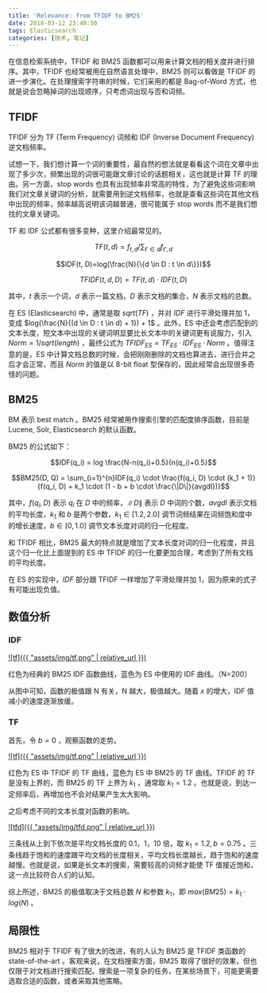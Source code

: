 ```yaml
---
title: 'Relevance: from TFIDF to BM25'
date: 2018-03-12 23:40:50
tags: Elasticsearch
categories: [技术, 笔记]
---
```


在信息检索系统中，TFIDF 和 BM25 函数都可以用来计算文档的相关度并进行排序。其中，TFIDF 也经常被用在自然语言处理中，BM25 则可以看做是 TFIDF 的进一步演化。在处理搜索字符串的时候，它们采用的都是 Bag-of-Word 方式，也就是说会忽略掉词的出现顺序，只考虑词出现与否和词频。

<!-- more -->

## TFIDF

TFIDF 分为 TF (Term Frequency) 词频和 IDF (Inverse Document Frequency) 逆文档频率。

试想一下，我们想计算一个词的重要性，最自然的想法就是看看这个词在文章中出现了多少次，频繁出现的词很可能跟文章讨论的话题相关，这也就是计算 TF 的理由。另一方面，stop words 也具有出现频率非常高的特性，为了避免这些词影响我们对文章关键词的分析，就需要用到逆文档频率，也就是查看这些词在其他文档中出现的频率，频率越高说明该词越普通，很可能属于 stop words 而不是我们想找的文章关键词。

TF 和 IDF 公式都有很多变种，这里介绍最常见的。

$$TF(t, d) = f_{t, d}/\sum_{t' \in d}f_{t', d}$$

$$IDF(t, D)=log(\frac{N}{\{d \in D : t \in d\}})$$

$$TFIDF(t, d, D) = TF(t, d) \cdot IDF(t, D)$$

其中，$t$ 表示一个词，$d$ 表示一篇文档，$D$ 表示文档的集合，$N$ 表示文档的总数。

在 ES (Elasticsearch) 中，通常是取 $sqrt(TF)$ ，并对 $IDF$ 进行平滑处理并加 1，变成 $log(\frac{N}{(d \in D : t \in d) + 1}) + 1$ 。此外，ES 中还会考虑匹配到的文本长度，短文本中出现的关键词明显要比长文本中的关键词更有说服力，引入 $Norm= 1 / sqrt(length)$ ，最终公式为 $TFIDF_{ES} = TF_{ES} \cdot IDF_{ES} \cdot Norm$ 。值得注意的是，ES 中计算文档总数的时候，会把刚刚删除的文档也算进去，进行合并之后才会正常，而且 $Norm$ 的值是以 8-bit float 型保存的，因此经常会出现很多奇怪的问题。

## BM25

BM 表示 best match 。BM25 经常被用作搜索引擎的匹配度排序函数，目前是 Lucene, Solr, Elasticsearch 的默认函数。

BM25 的公式如下：

$$IDF(q_i) = log \frac{N-n(q_i)+0.5}{n(q_i)+0.5}$$

$$BM25(D, Q) = \sum_{i=1}^{n}IDF(q_i) \cdot \frac{f(q_i, D) \cdot (k_1 + 1)}{f(q_i, D) + k_1 \cdot (1 - b + b \cdot \frac{\|D\|}{avgdl})}$$

其中，$f(q_i, D)$ 表示 $q_i$ 在 $D$ 中的频率，$\|D\|$ 表示 $D$ 中词的个数，$avgdl$ 表示文档的平均长度，$k_1$ 和 $b$ 是两个参数，$k_1 \in [1.2, 2.0]$ 调节词频结果在词频饱和度中的增长速度，$b \in [0, 1.0]$ 调节文本长度对词的归一化程度。

和 TFIDF 相比，BM25 最大的特点就是增加了文本长度对词的归一化程度，并且这个归一化比上面提到的 ES 中 TFIDF 的归一化要更加合理，考虑到了所有文档的平均长度。

在 ES 的实现中，$IDF$ 部分跟 TFIDF 一样增加了平滑处理并加 1，因为原来的式子有可能出现负值。

## 数值分析

### IDF

[![tf]({{ "assets/img/tf.png" | relative_url }})](https://www.desmos.com/calculator/hg5tuporhs)

红色为经典的 BM25 IDF 函数曲线，蓝色为 ES 中使用的 IDF 曲线。（N=200）

从图中可知，函数的极值跟 N 有关，N 越大，极值越大。随着 $x$ 的增大，IDF 值减小的速度逐渐放缓。

### TF

首先，令 $b = 0$ ，观察函数的走势。

[![tf]({{ "assets/img/tf.png" | relative_url }})](https://www.desmos.com/calculator/i700nwzj68)

红色为 ES 中 TFIDF 的 TF 曲线，蓝色为 ES 中 BM25 的 TF 曲线。TFIDF 的 TF 是没有上界的，而 BM25 的 TF 上界为 $k_1$ ，通常取 $k_1 = 1.2$ 。也就是说，到达一定频率后，再增加也不会对结果产生太大影响。

之后考虑不同的文本长度对函数的影响。

[![tfd]({{ "assets/img/tfd.png" | relative_url }})](https://www.desmos.com/calculator/p9babkz6p8)

三条线从上到下依次是平均文档长度的 0.1，1，10 倍，取 $k_1 = 1.2, b = 0.75$ 。三条线趋于饱和的速度跟平均文档的长度相关，平均文档长度越长，趋于饱和的速度越慢。也就是说，如果是长文本的搜索，需要较高的词频才能使 TF 值接近饱和，这一点比较符合人们的认知。

综上所述，BM25 的极值取决于文档总数 $N$ 和参数 $k_1$，即 $max(BM25) = k_1 \cdot log(N)$ 。

## 局限性

BM25 相对于 TFIDF 有了很大的改进，有的人认为 BM25 是 TFIDF 类函数的 state-of-the-art 。客观来说，在文档搜索方面，BM25 取得了很好的效果，但也仅限于对文档进行搜索匹配。搜索是一项复杂的任务，在某些场景下，可能更需要选取合适的函数，或者采取其他策略。